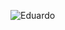 ![Eduardo](https://user-images.githubusercontent.com/80852480/169657182-0a07af20-64a0-4912-963a-e8e5813968a6.gif)
